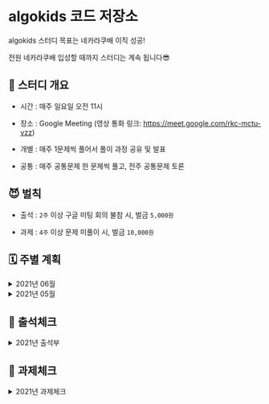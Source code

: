# algokids 코드 저장소 

algokids 스터디 목표는 네카라쿠배 이직 성공!

 전원 네카라쿠배 입성할 때까지 스터디는 계속 됩니다😎

## 🚩 스터디 개요

- 시간 : 매주 일요일 오전 11시

- 장소 : Google Meeting (영상 통화 링크: https://meet.google.com/rkc-mctu-vzz)

- 개별 : 매주 1문제씩 풀어서 풀이 과정 공유 및 발표 

- 공통 : 매주 공통문제 한 문제씩 풀고, 전주 공통문제 토론


## 😈 벌칙

- 출석 : 
`2주` 이상 구글 미팅 회의 불참 시, 벌금 `5,000원`

- 과제 :
 `4주` 이상 문제 미풀이 시, 벌금 `10,000원`


## 🗓 주별 계획

<details>
  <summary>2021년 06월</summary>

- [0606 이슈](https://github.com/algokids/solution-code/issues/12)
- [0613 이슈](https://github.com/algokids/solution-code/issues/14)
</details>

<details>
  <summary>2021년 05월</summary>

- [0530 이슈](https://github.com/algokids/solution-code/issues/8)
- [0523 이슈](https://github.com/algokids/solution-code/issues/6)

</details>

## 🎒 출석체크


<details>
  <summary>2021년 출석부</summary>

|날짜|신윤수|지승구|이해니|
|----|:---:|:---:|:---:|
|0328|O    |O    |O    |
|0404|X    |O    |O    |
|0411|O    |O    |O    |
|0418|O    |O    |O    |
|0425|-    |-    |-    |
|0502|-    |-    |-    |
|0509|-    |-    |-    |
|0516|O    |O    |O    |
|0524|O    |O    |O    |
|0530|O    |O    |O    |
|0606|O    |O    |O    |

</details>




## 📝 과제체크

<details>
  <summary>2021년 과제체크</summary>


|날짜|신윤수|지승구|이해니|
|----|:---:|:---:|:---:|
|0328|X    |O    |O    |
|0404|X    |O    |O    |
|0411|O    |X    |O    |
|0418|O    |O    |O    |
|0425|-    |-    |-    |
|0502|-    |-    |-    |
|0509|-    |-    |-    |
|0516|X    |O    |X    |
|0524|O    |O    |O    |
|0530|O    |X    |O    |
|0606|O    |O    |O    |

</details>





